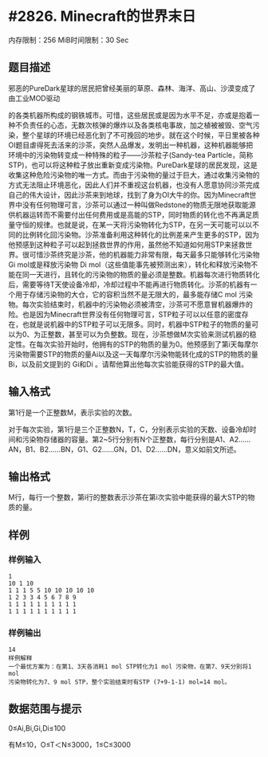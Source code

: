 # #2826. Minecraft的世界末日

内存限制：256 MiB时间限制：30 Sec

## 题目描述

邪恶的PureDark星球的居民把曾经美丽的草原、森林、海洋、高山、沙漠变成了由工业MOD驱动

的各类机器所构成的钢铁城市。可惜，这些居民或是因为水平不足，亦或是抱着一种不负责任的心态，无数次核弹的爆炸以及各类核电事故，加之植被被毁、空气污染，整个星球的环境已经恶化到了不可挽回的地步。就在这个时候，平日里被各种OI题目虐得死去活来的沙茶，突然人品爆发，发明出一种机器，这种机器能够把环境中的污染物转变成一种特殊的粒子&mdash;&mdash;沙茶粒子(Sandy-tea Particle，简称STP)，也可以将这种粒子放出重新变成污染物。PureDark星球的居民发现，这是收集这种危险污染物的唯一方式。而由于污染物的量过于巨大，通过收集污染物的方式无法阻止环境恶化，因此人们并不重视这台机器，也没有人愿意协同沙茶完成自己的伟大设计，因此沙茶来到地球，找到了身为OI大牛的你。因为Minecraft世界中没有任何物理可言，沙茶可以通过一种叫做Redstone的物质无限地获取能源供机器运转而不需要付出任何费用或是高能的STP，同时物质的转化也不再满足质量守恒的规律。也就是说，在某一天将污染物转化为STP，在另一天可能可以以不同的比例转化回污染物。沙茶准备利用这种转化的比例差来产生更多的STP，因为他预感到这种粒子可以起到拯救世界的作用，虽然他不知道如何用STP来拯救世界。很可惜沙茶终究是沙茶，他的机器能力非常有限，每天最多只能够转化污染物 Gi mol或是释放污染物 Di mol（这些值能事先被预测出来），转化和释放污染物不能在同一天进行，且转化的污染物的物质的量必须是整数。机器每次进行物质转化后，需要等待T天使设备冷却，冷却过程中不能再进行物质转化。沙茶的机器有一个用于存储污染物的大仓，它的容积当然不是无限大的，最多能存储C mol 污染物。每次实验结束时，机器中的污染物必须被清空，沙茶可不愿意冒机器爆炸的险。也是因为Minecraft世界没有任何物理可言，STP粒子可以以任意的密度存在，也就是说机器中的STP粒子可以无限多。同时，机器中STP粒子的物质的量可以为0、为正整数，甚至可以为负整数。现在，沙茶想做M次实验来测试机器的稳定性。在每次实验开始时，他拥有的STP的物质的量为0。他预感到了第i天每摩尔污染物需要STP的物质的量Ai以及这一天每摩尔污染物能转化成的STP的物质的量Bi，以及前文提到的 Gi和Di 。请帮他算出他每次实验能获得的STP的最大值。

## 输入格式

 第1行是一个正整数M，表示实验的次数。

对于每次实验，第1行是三个正整数N，T，C，分别表示实验的天数、设备冷却时间和污染物存储器的容量。第2~5行分别有N个正整数，每行分别是A1、A2&hellip;&hellip;AN，B1、B2&hellip;&hellip;BN，G1、G2&hellip;&hellip;GN，D1、D2&hellip;&hellip;DN，意义如前文所述。

 

## 输出格式

M行，每行一个整数，第i行的整数表示沙茶在第i次实验中能获得的最大STP的物质的量。

 

## 样例

### 样例输入

    
     
    1
    10 1 10
    1 1 1 5 5 10 10 10 10 10
    1 2 3 3 4 5 6 7 8 9
    1 1 1 1 1 1 1 1 1 1
    1 1 1 1 1 1 1 1 1 1
    
    

### 样例输出

    
    14
    样例解释
    一个最优方案为：在第1、3天各消耗1 mol STP转化为1 mol 污染物，在第7、9天分别将1 mol
    污染物转化为7、9 mol STP，整个实验结束时有STP (7+9-1-1) mol=14 mol。
     
    
    

## 数据范围与提示

0&le;Ai,Bi,Gi,Di&le;100

有M&le;10，O&le;T＜N&le;3000，1&le;C&le;3000
